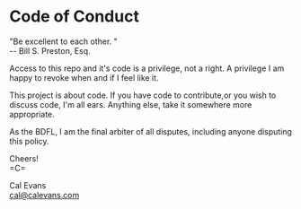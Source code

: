 # Code of Conduct

"Be excellent to each other. "<br>
-- Bill S. Preston, Esq.

Access to this repo and it's code is a privilege, not a right. A privilege I am happy to revoke when and if I feel like it.

This project is about code. If you have code to contribute,or you wish to discuss code, I'm all ears. Anything else, take it somewhere more appropriate.

As the BDFL, I am the final arbiter of all disputes, including anyone disputing this policy.

Cheers!<br />
=C=

Cal Evans<br />
cal@calevans.com